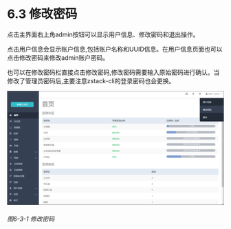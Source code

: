 # 6.3 修改密码

点击主界面右上角admin按钮可以显示用户信息、修改密码和退出操作。

点击用户信息会显示账户信息,包括账户名称和UUID信息。在用户信息页面也可以点击修改密码来修改admin账户密码。

也可以在修改密码栏直接点击修改密码,修改密码需要输入原始密码进行确认。当修改了管理员密码后,主要注意zstack-cli的登录密码也会更换。

![png](../images/6-3-1.png "图6-3-1  修改密码")
###### 图6-3-1 修改密码
